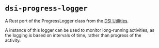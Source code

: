 # `dsi-progress-logger`

A Rust port of the ProgressLogger class from the
[DSI Utilities](https://dsiutils.di.unimi.it/).

A instance of this logger can be used to monitor long-running activities,
as the logging is based on intervals of time, rather than progress of the
activity.
